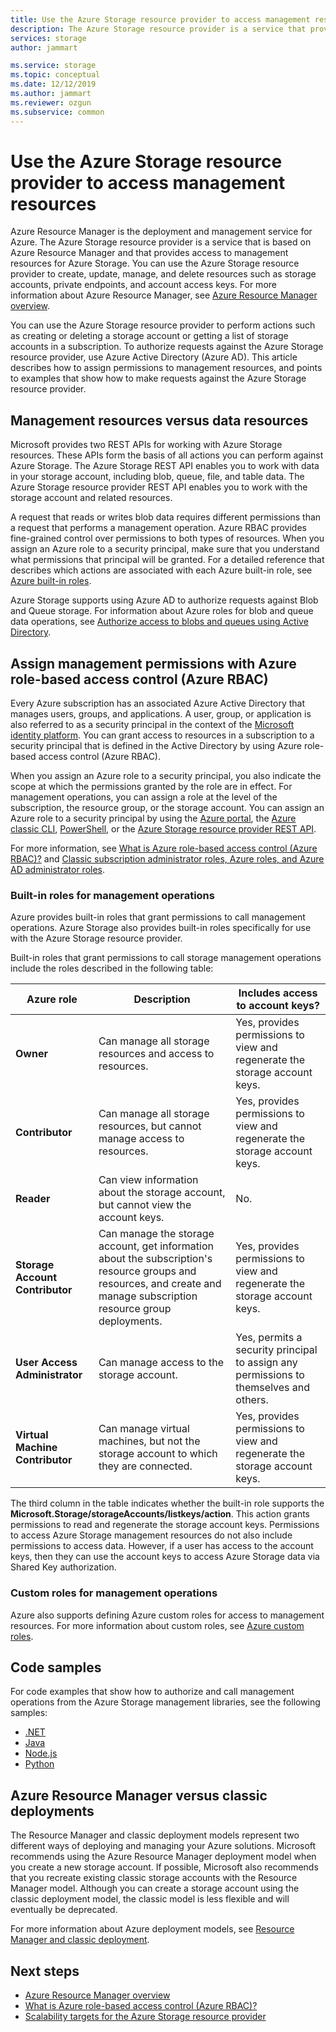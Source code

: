 ```yaml
---
title: Use the Azure Storage resource provider to access management resources
description: The Azure Storage resource provider is a service that provides access to management resources for Azure Storage. You can use the Azure Storage resource provider to create, update, manage, and delete resources such as storage accounts, private endpoints, and account access keys.
services: storage
author: jammart

ms.service: storage
ms.topic: conceptual
ms.date: 12/12/2019
ms.author: jammart
ms.reviewer: ozgun
ms.subservice: common
---
```


# Use the Azure Storage resource provider to access management resources

Azure Resource Manager is the deployment and management service for Azure. The Azure Storage resource provider is a service that is based on Azure Resource Manager and that provides access to management resources for Azure Storage. You can use the Azure Storage resource provider to create, update, manage, and delete resources such as storage accounts, private endpoints, and account access keys. For more information about Azure Resource Manager, see [Azure Resource Manager overview](../../azure-resource-manager/management/overview.md).

You can use the Azure Storage resource provider to perform actions such as creating or deleting a storage account or getting a list of storage accounts in a subscription. To authorize requests against the Azure Storage resource provider, use Azure Active Directory (Azure AD). This article describes how to assign permissions to management resources, and points to examples that show how to make requests against the Azure Storage resource provider.

## Management resources versus data resources

Microsoft provides two REST APIs for working with Azure Storage resources. These APIs form the basis of all actions you can perform against Azure Storage. The Azure Storage REST API enables you to work with data in your storage account, including blob, queue, file, and table data. The Azure Storage resource provider REST API enables you to work with the storage account and related resources.

A request that reads or writes blob data requires different permissions than a request that performs a management operation. Azure RBAC provides fine-grained control over permissions to both types of resources. When you assign an Azure role to a security principal, make sure that you understand what permissions that principal will be granted. For a detailed reference that describes which actions are associated with each Azure built-in role, see [Azure built-in roles](../../role-based-access-control/built-in-roles.md).

Azure Storage supports using Azure AD to authorize requests against Blob and Queue storage. For information about Azure roles for blob and queue data operations, see [Authorize access to blobs and queues using Active Directory](authorize-data-access.md).

## Assign management permissions with Azure role-based access control (Azure RBAC)

Every Azure subscription has an associated Azure Active Directory that manages users, groups, and applications. A user, group, or application is also referred to as a security principal in the context of the [Microsoft identity platform](../../active-directory/develop/index.yml). You can grant access to resources in a subscription to a security principal that is defined in the Active Directory by using Azure role-based access control (Azure RBAC).

When you assign an Azure role to a security principal, you also indicate the scope at which the permissions granted by the role are in effect. For management operations, you can assign a role at the level of the subscription, the resource group, or the storage account. You can assign an Azure role to a security principal by using the [Azure portal](https://portal.azure.com/), the [Azure classic CLI](/cli/azure/install-classic-cli), [PowerShell](/powershell/azure/), or the [Azure Storage resource provider REST API](/rest/api/storagerp).

For more information, see [What is Azure role-based access control (Azure RBAC)?](../../role-based-access-control/overview.md) and [Classic subscription administrator roles, Azure roles, and Azure AD administrator roles](../../role-based-access-control/rbac-and-directory-admin-roles.md).

### Built-in roles for management operations

Azure provides built-in roles that grant permissions to call management operations. Azure Storage also provides built-in roles specifically for use with the Azure Storage resource provider.

Built-in roles that grant permissions to call storage management operations include the roles described in the following table:

|    Azure role    |    Description    |    Includes access to account keys?    |
|---------------------------------|------------------------------------------------------------------------------------------------------------------------------------------------------------------------|---------------------------------------------------------------------------------------|
| **Owner** | Can manage all storage resources and access to resources.  | Yes, provides permissions to view and regenerate the storage account keys. |
| **Contributor**  | Can manage all storage resources, but cannot manage access to resources. | Yes, provides permissions to view and regenerate the storage account keys. |
| **Reader** | Can view information about the storage account, but cannot view the account keys. | No. |
| **Storage Account Contributor** | Can manage the storage account, get information about the subscription's resource groups and resources, and create and manage subscription resource group deployments. | Yes, provides permissions to view and regenerate the storage account keys. |
| **User Access Administrator** | Can manage access to the storage account.   | Yes, permits a security principal to assign any permissions to themselves and others. |
| **Virtual Machine Contributor** | Can manage virtual machines, but not the storage account to which they are connected.   | Yes, provides permissions to view and regenerate the storage account keys. |

The third column in the table indicates whether the built-in role supports the **Microsoft.Storage/storageAccounts/listkeys/action**. This action grants permissions to read and regenerate the storage account keys. Permissions to access Azure Storage management resources do not also include permissions to access data. However, if a user has access to the account keys, then they can use the account keys to access Azure Storage data via Shared Key authorization.

### Custom roles for management operations

Azure also supports defining Azure custom roles for access to management resources. For more information about custom roles, see [Azure custom roles](../../role-based-access-control/custom-roles.md).

## Code samples

For code examples that show how to authorize and call management operations from the Azure Storage management libraries, see the following samples:

- [.NET](https://github.com/Azure-Samples/storage-dotnet-resource-provider-getting-started)
- [Java](https://github.com/Azure-Samples/storage-java-manage-storage-accounts)
- [Node.js](https://github.com/Azure-Samples/storage-node-resource-provider-getting-started)
- [Python](https://github.com/Azure-Samples/storage-python-manage)

## Azure Resource Manager versus classic deployments

The Resource Manager and classic deployment models represent two different ways of deploying and managing your Azure solutions. Microsoft recommends using the Azure Resource Manager deployment model when you create a new storage account. If possible, Microsoft also recommends that you recreate existing classic storage accounts with the Resource Manager model. Although you can create a storage account using the classic deployment model, the classic model is less flexible and will eventually be deprecated.

For more information about Azure deployment models, see [Resource Manager and classic deployment](../../azure-resource-manager/management/deployment-models.md).

## Next steps

- [Azure Resource Manager overview](../../azure-resource-manager/management/overview.md)
- [What is Azure role-based access control (Azure RBAC)?](../../role-based-access-control/overview.md)
- [Scalability targets for the Azure Storage resource provider](scalability-targets-resource-provider.md)
